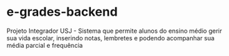 # e-grades-backend
Projeto Integrador USJ - Sistema que permite alunos do ensino médio gerir sua vida escolar, inserindo notas, lembretes e podendo acompanhar sua média parcial e frequência
